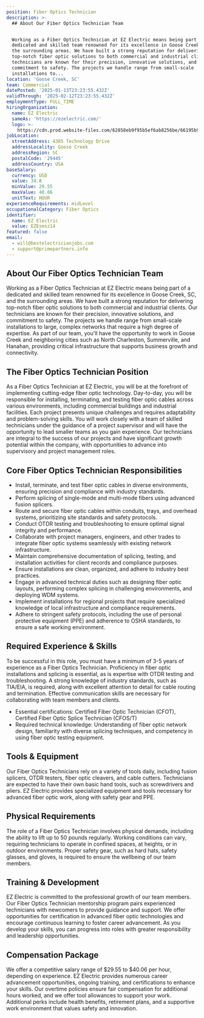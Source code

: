```yaml
---
position: Fiber Optics Technician
description: >-
  ## About Our Fiber Optics Technician Team


  Working as a Fiber Optics Technician at EZ Electric means being part of a
  dedicated and skilled team renowned for its excellence in Goose Creek, SC, and
  the surrounding areas. We have built a strong reputation for delivering
  top-notch fiber optic solutions to both commercial and industrial clients. Our
  technicians are known for their precision, innovative solutions, and
  commitment to safety. The projects we handle range from small-scale
  installations to...
location: 'Goose Creek, SC'
team: Commercial
datePosted: '2025-01-13T23:23:55.432Z'
validThrough: '2025-02-12T23:23:55.432Z'
employmentType: FULL_TIME
hiringOrganization:
  name: EZ Electric
  sameAs: 'https://ezelectric.com/'
  logo: >-
    https://cdn.prod.website-files.com/62858eb9f95b5ef6ab8256be/66195b93d011344d05b98867_ez-electric-logo.svg
jobLocation:
  streetAddress: 4385 Technology Drive
  addressLocality: Goose Creek
  addressRegion: SC
  postalCode: '29445'
  addressCountry: USA
baseSalary:
  currency: USD
  value: 34.8
  minValue: 29.55
  maxValue: 40.06
  unitText: HOUR
experienceRequirements: midLevel
occupationalCategory: Fiber Optics
identifier:
  name: EZ Electric
  value: EZEsmsz14
featured: false
email:
  - will@bestelectricianjobs.com
  - support@primepartners.info
---
```




## About Our Fiber Optics Technician Team

Working as a Fiber Optics Technician at EZ Electric means being part of a dedicated and skilled team renowned for its excellence in Goose Creek, SC, and the surrounding areas. We have built a strong reputation for delivering top-notch fiber optic solutions to both commercial and industrial clients. Our technicians are known for their precision, innovative solutions, and commitment to safety. The projects we handle range from small-scale installations to large, complex networks that require a high degree of expertise. As part of our team, you'll have the opportunity to work in Goose Creek and neighboring cities such as North Charleston, Summerville, and Hanahan, providing critical infrastructure that supports business growth and connectivity.

## The Fiber Optics Technician Position

As a Fiber Optics Technician at EZ Electric, you will be at the forefront of implementing cutting-edge fiber optic technology. Day-to-day, you will be responsible for installing, terminating, and testing fiber optic cables across various environments, including commercial buildings and industrial facilities. Each project presents unique challenges and requires adaptability and problem-solving skills. You will work closely with a team of skilled technicians under the guidance of a project supervisor and will have the opportunity to lead smaller teams as you gain experience. Our technicians are integral to the success of our projects and have significant growth potential within the company, with opportunities to advance into supervisory and project management roles.

## Core Fiber Optics Technician Responsibilities

- Install, terminate, and test fiber optic cables in diverse environments, ensuring precision and compliance with industry standards.
- Perform splicing of single-mode and multi-mode fibers using advanced fusion splicers.
- Route and secure fiber optic cables within conduits, trays, and overhead systems, prioritizing site standards and safety protocols.
- Conduct OTDR testing and troubleshooting to ensure optimal signal integrity and performance.
- Collaborate with project managers, engineers, and other trades to integrate fiber optic systems seamlessly with existing network infrastructure.
- Maintain comprehensive documentation of splicing, testing, and installation activities for client records and compliance purposes.
- Ensure installations are clean, organized, and adhere to industry best practices.
- Engage in advanced technical duties such as designing fiber optic layouts, performing complex splicing in challenging environments, and deploying WDM systems.
- Implement installations for regional projects that require specialized knowledge of local infrastructure and compliance requirements.
- Adhere to stringent safety protocols, including the use of personal protective equipment (PPE) and adherence to OSHA standards, to ensure a safe working environment.

## Required Experience & Skills

To be successful in this role, you must have a minimum of 3-5 years of experience as a Fiber Optics Technician. Proficiency in fiber optic installations and splicing is essential, as is expertise with OTDR testing and troubleshooting. A strong knowledge of industry standards, such as TIA/EIA, is required, along with excellent attention to detail for cable routing and termination. Effective communication skills are necessary for collaborating with team members and clients.

- Essential certifications: Certified Fiber Optic Technician (CFOT), Certified Fiber Optic Splice Technician (CFOS/T)
- Required technical knowledge: Understanding of fiber optic network design, familiarity with diverse splicing techniques, and competency in using fiber optic testing equipment.

## Tools & Equipment

Our Fiber Optics Technicians rely on a variety of tools daily, including fusion splicers, OTDR testers, fiber optic cleavers, and cable cutters. Technicians are expected to have their own basic hand tools, such as screwdrivers and pliers. EZ Electric provides specialized equipment and tools necessary for advanced fiber optic work, along with safety gear and PPE.

## Physical Requirements

The role of a Fiber Optics Technician involves physical demands, including the ability to lift up to 50 pounds regularly. Working conditions can vary, requiring technicians to operate in confined spaces, at heights, or in outdoor environments. Proper safety gear, such as hard hats, safety glasses, and gloves, is required to ensure the wellbeing of our team members.

## Training & Development

EZ Electric is committed to the professional growth of our team members. Our Fiber Optics Technician mentorship program pairs experienced technicians with newcomers to provide guidance and support. We offer opportunities for certification in advanced fiber optic technologies and encourage continuous learning to foster career advancement. As you develop your skills, you can progress into roles with greater responsibility and leadership opportunities.

## Compensation Package

We offer a competitive salary range of $29.55 to $40.06 per hour, depending on experience. EZ Electric provides numerous career advancement opportunities, ongoing training, and certifications to enhance your skills. Our overtime policies ensure fair compensation for additional hours worked, and we offer tool allowances to support your work. Additional perks include health benefits, retirement plans, and a supportive work environment that values safety and innovation.
